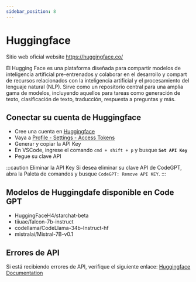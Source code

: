 ```yaml
---
sidebar_position: 8
---
```


# Huggingface
Sitio web oficial website https://huggingface.co/

El Hugging Face es una plataforma diseñada para compartir modelos de inteligencia artificial pre-entrenados y colaborar en el desarrollo y compart de recursos relacionados con la inteligencia artificial y el procesamiento del lenguaje natural (NLP). Sirve como un repositorio central para una amplia gama de modelos, incluyendo aquellos para tareas como generación de texto, clasificación de texto, traducción, respuesta a preguntas y más.

## Conectar su cuenta de Huggingface
- Cree una cuenta en [Huggingface](https://huggingface.co/)
- Vaya a [Profile - Settings - Access Tokens](https://huggingface.co/settings/tokens)
- Generar y copiar la API Key
- En VSCode, ingrese el comando ```cmd + shift + p``` y busque **`Set API Key`**
- Pegue su clave API

:::caution Eliminar la API Key 
Si desea eliminar su clave API de CodeGPT, abra la Paleta de comandos y busque `CodeGPT: Remove API KEY`.
:::

## Modelos de Huggingdafe disponible en Code GPT
- HuggingFaceH4/starchat-beta
- tiiuae/falcon-7b-instruct
- codellama/CodeLlama-34b-Instruct-hf
- mistralai/Mistral-7B-v0.1

## Errores de API
Si está recibiendo errores de API, verifique el siguiente enlace: [Huggingface Documentation](https://huggingface.co/docs/inference-endpoints/index) 
